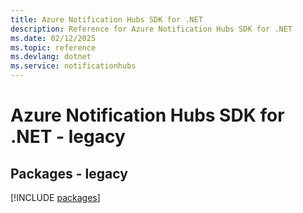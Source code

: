 ```yaml
---
title: Azure Notification Hubs SDK for .NET
description: Reference for Azure Notification Hubs SDK for .NET
ms.date: 02/12/2025
ms.topic: reference
ms.devlang: dotnet
ms.service: notificationhubs
---
```

# Azure Notification Hubs SDK for .NET - legacy
## Packages - legacy
[!INCLUDE [packages](notification-hubs-index.md)]